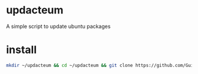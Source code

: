 # updacteum
A simple script to update ubuntu packages

# install
``` bash
mkdir ~/updacteum && cd ~/updacteum && git clone https://github.com/GuilhermeTerriaga/updacteum.git && ./install.sh
```
